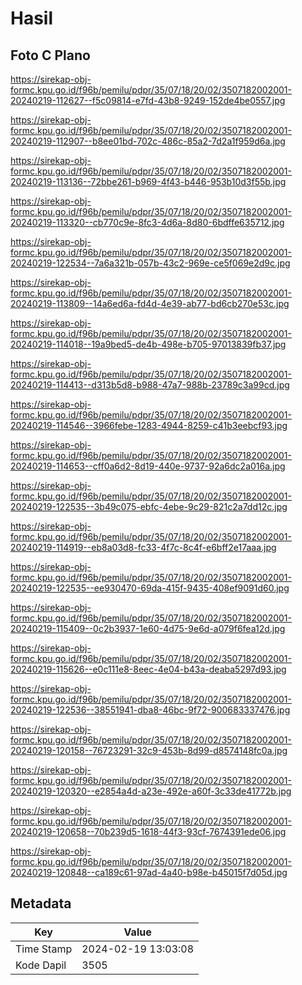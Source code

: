 # Hasil

## Foto C Plano

https://sirekap-obj-formc.kpu.go.id/f96b/pemilu/pdpr/35/07/18/20/02/3507182002001-20240219-112627--f5c09814-e7fd-43b8-9249-152de4be0557.jpg

https://sirekap-obj-formc.kpu.go.id/f96b/pemilu/pdpr/35/07/18/20/02/3507182002001-20240219-112907--b8ee01bd-702c-486c-85a2-7d2a1f959d6a.jpg

https://sirekap-obj-formc.kpu.go.id/f96b/pemilu/pdpr/35/07/18/20/02/3507182002001-20240219-113136--72bbe261-b969-4f43-b446-953b10d3f55b.jpg

https://sirekap-obj-formc.kpu.go.id/f96b/pemilu/pdpr/35/07/18/20/02/3507182002001-20240219-113320--cb770c9e-8fc3-4d6a-8d80-6bdffe635712.jpg

https://sirekap-obj-formc.kpu.go.id/f96b/pemilu/pdpr/35/07/18/20/02/3507182002001-20240219-122534--7a6a321b-057b-43c2-969e-ce5f069e2d9c.jpg

https://sirekap-obj-formc.kpu.go.id/f96b/pemilu/pdpr/35/07/18/20/02/3507182002001-20240219-113809--14a6ed6a-fd4d-4e39-ab77-bd6cb270e53c.jpg

https://sirekap-obj-formc.kpu.go.id/f96b/pemilu/pdpr/35/07/18/20/02/3507182002001-20240219-114018--19a9bed5-de4b-498e-b705-97013839fb37.jpg

https://sirekap-obj-formc.kpu.go.id/f96b/pemilu/pdpr/35/07/18/20/02/3507182002001-20240219-114413--d313b5d8-b988-47a7-988b-23789c3a99cd.jpg

https://sirekap-obj-formc.kpu.go.id/f96b/pemilu/pdpr/35/07/18/20/02/3507182002001-20240219-114546--3966febe-1283-4944-8259-c41b3eebcf93.jpg

https://sirekap-obj-formc.kpu.go.id/f96b/pemilu/pdpr/35/07/18/20/02/3507182002001-20240219-114653--cff0a6d2-8d19-440e-9737-92a6dc2a016a.jpg

https://sirekap-obj-formc.kpu.go.id/f96b/pemilu/pdpr/35/07/18/20/02/3507182002001-20240219-122535--3b49c075-ebfc-4ebe-9c29-821c2a7dd12c.jpg

https://sirekap-obj-formc.kpu.go.id/f96b/pemilu/pdpr/35/07/18/20/02/3507182002001-20240219-114919--eb8a03d8-fc33-4f7c-8c4f-e6bff2e17aaa.jpg

https://sirekap-obj-formc.kpu.go.id/f96b/pemilu/pdpr/35/07/18/20/02/3507182002001-20240219-122535--ee930470-69da-415f-9435-408ef9091d60.jpg

https://sirekap-obj-formc.kpu.go.id/f96b/pemilu/pdpr/35/07/18/20/02/3507182002001-20240219-115409--0c2b3937-1e60-4d75-9e6d-a079f6fea12d.jpg

https://sirekap-obj-formc.kpu.go.id/f96b/pemilu/pdpr/35/07/18/20/02/3507182002001-20240219-115626--e0c111e8-8eec-4e04-b43a-deaba5297d93.jpg

https://sirekap-obj-formc.kpu.go.id/f96b/pemilu/pdpr/35/07/18/20/02/3507182002001-20240219-122536--38551941-dba8-46bc-9f72-900683337476.jpg

https://sirekap-obj-formc.kpu.go.id/f96b/pemilu/pdpr/35/07/18/20/02/3507182002001-20240219-120158--76723291-32c9-453b-8d99-d8574148fc0a.jpg

https://sirekap-obj-formc.kpu.go.id/f96b/pemilu/pdpr/35/07/18/20/02/3507182002001-20240219-120320--e2854a4d-a23e-492e-a60f-3c33de41772b.jpg

https://sirekap-obj-formc.kpu.go.id/f96b/pemilu/pdpr/35/07/18/20/02/3507182002001-20240219-120658--70b239d5-1618-44f3-93cf-7674391ede06.jpg

https://sirekap-obj-formc.kpu.go.id/f96b/pemilu/pdpr/35/07/18/20/02/3507182002001-20240219-120848--ca189c61-97ad-4a40-b98e-b45015f7d05d.jpg


## Metadata

| Key        | Value               |
| ---------- | ------------------- |
| Time Stamp | 2024-02-19 13:03:08 |
| Kode Dapil | 3505                |



